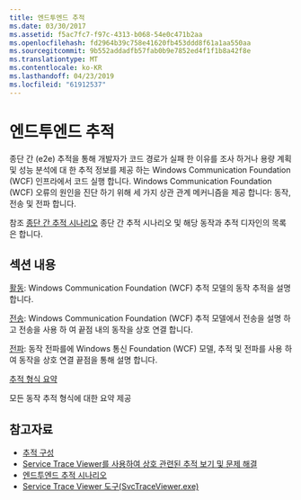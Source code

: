 ```yaml
---
title: 엔드투엔드 추적
ms.date: 03/30/2017
ms.assetid: f5ac7fc7-f97c-4313-b068-54e0c471b2aa
ms.openlocfilehash: fd2964b39c758e41620fb453ddd8f61a1aa550aa
ms.sourcegitcommit: 9b552addadfb57fab0b9e7852ed4f1f1b8a42f8e
ms.translationtype: MT
ms.contentlocale: ko-KR
ms.lasthandoff: 04/23/2019
ms.locfileid: "61912537"
---
```

# <a name="end-to-end-tracing"></a>엔드투엔드 추적
종단 간 (e2e) 추적을 통해 개발자가 코드 경로가 실패 한 이유를 조사 하거나 용량 계획 및 성능 분석에 대 한 추적 정보를 제공 하는 Windows Communication Foundation (WCF) 인프라에서 코드 실행 합니다. Windows Communication Foundation (WCF) 오류의 원인을 진단 하기 위해 세 가지 상관 관계 메커니즘을 제공 합니다: 동작, 전송 및 전파 합니다.  
  
 참조 [종단 간 추적 시나리오](../../../../../docs/framework/wcf/diagnostics/tracing/end-to-end-tracing-scenarios.md) 종단 간 추적 시나리오 및 해당 동작과 추적 디자인의 목록은 합니다.  
  
## <a name="in-this-section"></a>섹션 내용  
 [활동](../../../../../docs/framework/wcf/diagnostics/tracing/activity.md):  Windows Communication Foundation (WCF) 추적 모델의 동작 추적을 설명합니다.  
  
 [전송](../../../../../docs/framework/wcf/diagnostics/tracing/transfer.md):  Windows Communication Foundation (WCF) 추적 모델에서 전송을 설명 하 고 전송을 사용 하 여 끝점 내의 동작을 상호 연결 합니다.  
  
 [전파](../../../../../docs/framework/wcf/diagnostics/tracing/propagation.md):  동작 전파를에 Windows 통신 Foundation (WCF) 모델, 추적 및 전파를 사용 하 여 동작을 상호 연결 끝점을 통해 설명 합니다.  
  
 [추적 형식 요약](../../../../../docs/framework/wcf/diagnostics/tracing/trace-type-summary.md)  
  
 모든 동작 추적 형식에 대한 요약 제공  
  
## <a name="see-also"></a>참고자료

- [추적 구성](../../../../../docs/framework/wcf/diagnostics/tracing/configuring-tracing.md)
- [Service Trace Viewer를 사용하여 상호 관련된 추적 보기 및 문제 해결](../../../../../docs/framework/wcf/diagnostics/tracing/using-service-trace-viewer-for-viewing-correlated-traces-and-troubleshooting.md)
- [엔드투엔드 추적 시나리오](../../../../../docs/framework/wcf/diagnostics/tracing/end-to-end-tracing-scenarios.md)
- [Service Trace Viewer 도구(SvcTraceViewer.exe)](../../../../../docs/framework/wcf/service-trace-viewer-tool-svctraceviewer-exe.md)
